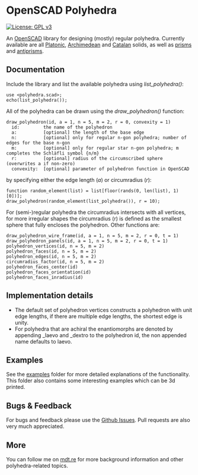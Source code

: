 # OpenSCAD Polyhedra

[![License: GPL v3](https://img.shields.io/badge/License-GPLv3-blue.svg)](https://www.gnu.org/licenses/gpl-3.0)

An [OpenSCAD](https://www.openscad.org/) library for designing (mostly) regular polyhedra. Currently available are all [Platonic](https://en.wikipedia.org/wiki/Platonic_solid), [Archimedean](https://en.wikipedia.org/wiki/Archimedean_solid) and [Catalan](https://en.wikipedia.org/wiki/Catalan_solid) solids, as well as [prisms](https://en.wikipedia.org/wiki/Prism_(geometry)) and [antiprisms](https://en.wikipedia.org/wiki/Antiprism).


## Documentation

Include the library and list the available polyhedra using *list_polyhedra()*:
```OpenSCAD
use <polyhedra.scad>;
echo(list_polyhedra());
```
All of the polyhedra can be drawn using the *draw_polyhedron()* function:
```OpenSCAD
draw_polyhedron(id, a = 1, n = 5, m = 2, r = 0, convexity = 1)
  id:         the name of the polyhedron
  a:          [optional] the length of the base edge
  n:          [optional] only for regular n-gon polyhedra; number of edges for the base n-gon
  m:          [optional] only for regular star n-gon polyhedra; m completes the Schläfli symbol {n/m}
  r:          [optional] radius of the circumscribed sphere (overwrites a if non-zero)
  convexity:  [optional] parameter of polyhedron function in OpenSCAD
```
by specifying either the edge length (*a*) or circumradius (*r*):
```OpenSCAD
function random_element(list) = list[floor(rands(0, len(list), 1)[0])];
draw_polyhedron(random_element(list_polyhedra()), r = 10);
```
For (semi-)regular polyhedra the circumradius intersects with all vertices, for more irregular shapes the circumradius (r) is defined as the smallest sphere that fully encloses the polyhedron. Other functions are:
```OpenSCAD
draw_polyhedron_wire_frame(id, a = 1, n = 5, m = 2, r = 0, t = 1)
draw_polyhedron_panels(id, a = 1, n = 5, m = 2, r = 0, t = 1)
polyhedron_vertices(id, n = 5, m = 2) 
polyhedron_faces(id, n = 5, m = 2)
polyhedron_edges(id, n = 5, m = 2)
circumradius_factor(id, n = 5, m = 2)
polyhedron_faces_center(id)
polyhedron_faces_orientation(id)
polyhedron_faces_inradius(id)
```


## Implementation details
 * The default set of polyhedron vertices constructs a polyhedron with unit edge lengths, if there are multiple edge lengths, the shortest edge is unity.
 * For polyhedra that are achiral the enantiomorphs are denoted by appending _laevo and _dextro to the polyhedron id, the non appended name defaults to laevo.

## Examples

See the [examples](examples) folder for more detailed explanations of the functionality. This folder also contains some interesting examples which can be 3d printed.


## Bugs & Feedback

For bugs and feedback please use the [Github Issues](https://github.com/mdt-re/openscad-polyhedra/issues). Pull requests are also very much appreciated.


## More
You can follow me on [mdt.re](http://mdt.re/blog) for more background information and other polyhedra-related topics.
